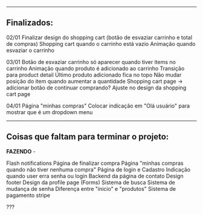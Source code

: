 -----------------------------------------
Finalizados:
-----------------------------------------
02/01
Finalizar design do shopping cart (botão de esvaziar carrinho e total de compras)
Shopping cart quando o carrinho está vazio
Animação quando esvaziar o carrinho

03/01
Botão de esvaziar carrinho só aparecer quando tiver items no carrinho
Animação quando produto é adicionado ao carrinho
Transição para product detail
Último produto adicionado fica no topo
Não mudar posição do item quando aumentar a quantidade
Shopping cart page -> adicionar botão de continuar comprando?
Ajuste no design da shopping cart page

04/01
Página "minhas compras" 
Colocar indicação em "Olá usuário" para mostrar que é um dropdown menu


-----------------------------------------
Coisas que faltam para terminar o projeto:
-----------------------------------------

**FAZENDO** - 

Flash notifications
Página de finalizar compra
Página "minhas compras quando não tiver nenhuma compra"
Página de login e Cadastro
Indicação quando user erra senha ou login
Backend da página de contato
Design footer
Design da profile page (Forms)
Sistema de busca
Sistema de mudança de senha
Diferença entre "ínicio" e "produtos"
Sistema de pagamento stripe

???

